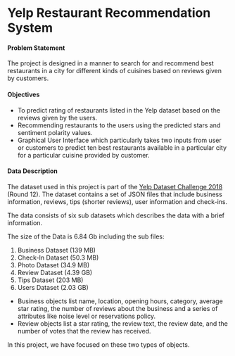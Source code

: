 # Yelp Restaurant Recommendation System

#### Problem Statement
The project is designed in a manner to search for and recommend best restaurants in a city for different kinds of cuisines based on reviews given by customers.  

#### Objectives
* To predict rating of restaurants listed in the Yelp dataset based on the reviews given by the users.
* Recommending restaurants to the users using the predicted stars and sentiment polarity values.
* Graphical User Interface which particularly takes two inputs from user or customers to predict ten best restaurants available in a particular city for a particular cuisine provided by customer.


#### Data Description 
The dataset used in this project is part of the [Yelp Dataset Challenge 2018](https://www.yelp.com/dataset) (Round 12). The dataset contains a set of JSON files that include business information, reviews, tips (shorter reviews), user information and check-ins. 

The data consists of six sub datasets which describes the data with a brief information.

The size of the Data is 6.84 Gb including the sub files:
1. Business Dataset (139 MB)
2. Check-In Dataset (50.3 MB)
3. Photo Dataset (34.9 MB)
4. Review Dataset (4.39 GB) 
5. Tips Dataset (203 MB)
6. Users Dataset (2.03 GB)

* Business objects list name, location, opening hours, category, average star rating, the number of reviews about the business and a series of attributes like noise level or reservations policy.
* Review objects list a star rating, the review text, the review date, and the number of votes that the review has received.

In this project, we have focused on these two types of objects. 


